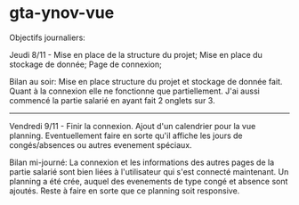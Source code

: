 # gta-ynov-vue


Objectifs journaliers:

Jeudi 8/11 - Mise en place de la structure du projet; Mise en place du stockage de donnée; Page de connexion;

Bilan au soir: Mise en place structure du projet et stockage de donnée fait. Quant à la connexion elle ne fonctionne que partiellement. J'ai aussi commencé la partie salarié en ayant fait 2 onglets sur 3.
__________________________________________________________________________________________________________________________________________

Vendredi 9/11 - Finir la connexion. Ajout d'un calendrier pour la vue planning. Eventuellement faire en sorte qu'il affiche les jours de congés/absences ou autres evenement spéciaux.

Bilan mi-journé: La connexion et les informations des autres pages de la partie salarié sont bien liées à l'utilisateur qui s'est connecté maintenant. Un planning a été crée, auquel des evenements de type congé et absence sont ajoutés. Reste à faire en sorte que ce planning soit responsive.
